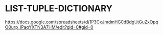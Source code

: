 # LIST-TUPLE-DICTIONARY
https://docs.google.com/spreadsheets/d/1P3CxJmdmHG0dBdgUtGuZxOpqO0urp_iPaqYXTN3A7HM/edit?gid=0#gid=0
